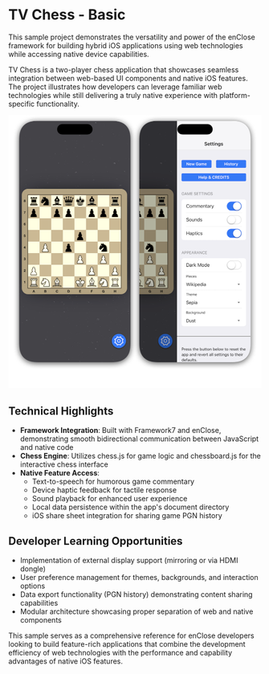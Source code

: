 # TV Chess - Basic

This sample project demonstrates the versatility and power of the enClose framework for building hybrid iOS applications using web technologies while accessing native device capabilities.

TV Chess is a two-player chess application that showcases seamless integration between web-based UI components and native iOS features. The project illustrates how developers can leverage familiar web technologies while still delivering a truly native experience with platform-specific functionality.

![iPhone](iPhone.png)

## Technical Highlights

- **Framework Integration**: Built with Framework7 and enClose, demonstrating smooth bidirectional communication between JavaScript and native code
- **Chess Engine**: Utilizes chess.js for game logic and chessboard.js for the interactive chess interface
- **Native Feature Access**:
  - Text-to-speech for humorous game commentary
  - Device haptic feedback for tactile response
  - Sound playback for enhanced user experience
  - Local data persistence within the app's document directory
  - iOS share sheet integration for sharing game PGN history

## Developer Learning Opportunities

- Implementation of external display support (mirroring or via HDMI dongle)
- User preference management for themes, backgrounds, and interaction options
- Data export functionality (PGN history) demonstrating content sharing capabilities
- Modular architecture showcasing proper separation of web and native components

This sample serves as a comprehensive reference for enClose developers looking to build feature-rich applications that combine the development efficiency of web technologies with the performance and capability advantages of native iOS features.
